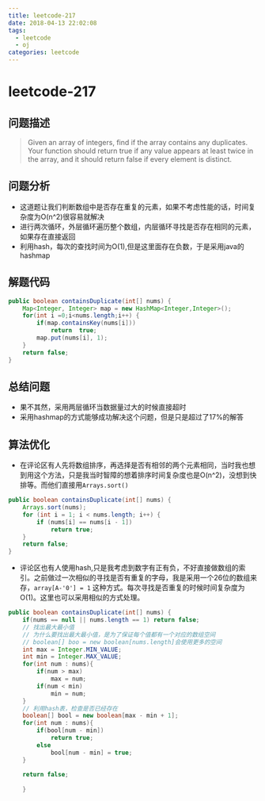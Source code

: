```yaml
---
title: leetcode-217
date: 2018-04-13 22:02:08
tags: 
  - leetcode     
  - oj
categories: leetcode
---
```

# leetcode-217

## 问题描述

>Given an array of integers, find if the array contains any duplicates. Your function should return true if any value appears at least twice in the array, and it should return false if every element is distinct. 

## 问题分析

* 这道题让我们判断数组中是否存在重复的元素，如果不考虑性能的话，时间复杂度为O(n^2)很容易就解决
* 进行两次循环，外层循环遍历整个数组，内层循环寻找是否存在相同的元素，如果存在直接返回
* 利用hash，每次的查找时间为O(1),但是这里面存在负数，于是采用java的hashmap

## 解题代码

```java
public boolean containsDuplicate(int[] nums) {
    Map<Integer, Integer> map = new HashMap<Integer,Integer>();
    for(int i =0;i<nums.length;i++) {
        if(map.containsKey(nums[i]))
            return  true;
        map.put(nums[i], 1);
    }
    return false;
}
```

## 总结问题

* 果不其然，采用两层循环当数据量过大的时候直接超时
* 采用hashmap的方式能够成功解决这个问题，但是只是超过了17%的解答

## 算法优化

* 在评论区有人先将数组排序，再选择是否有相邻的两个元素相同，当时我也想到用这个方法，只是我当时智障的想着排序时间复杂度也是O(n^2)，没想到快排等。而他们直接用`Arrays.sort()`

```java
public boolean containsDuplicate(int[] nums) {
    Arrays.sort(nums);
    for (int i = 1; i < nums.length; i++) {
        if (nums[i] == nums[i - 1])
            return true;
    }
    return false;
}
```

* 评论区也有人使用hash,只是我考虑到数字有正有负，不好直接做数组的索引。之前做过一次相似的寻找是否有重复的字母，我是采用一个26位的数组来存，`array[A-'0'] = 1` 这种方式。每次寻找是否重复的时候时间复杂度为O(1)。这里也可以采用相似的方式处理。

```java
public boolean containsDuplicate(int[] nums) {
    if(nums == null || nums.length == 1) return false;
    // 找出最大最小值
    // 为什么要找出最大最小值，是为了保证每个值都有一个对应的数组空间
    // boolean[] boo = new boolean[nums.length]会使用更多的空间
    int max = Integer.MIN_VALUE;
    int min = Integer.MAX_VALUE;
    for(int num : nums){
        if(num > max)
            max = num;
        if(num < min)
            min = num;
    }
    // 利用hash表，检查是否已经存在
    boolean[] bool = new boolean[max - min + 1];
    for(int num : nums){
        if(bool[num - min])
            return true;
        else
            bool[num - min] = true;
    }
    
    return false;
    
    }
```